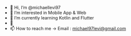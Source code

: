 - 👋 Hi, I’m @michaellevi97
- 👀 I’m interested in Mobile App & Web
- 🌱 I’m currently learning Kotlin and Flutter
- 💞️ 
- 📫 How to reach me -> Email : michael97levi@gmail.com

<!---
michaellevi97/michaellevi97 is a ✨ special ✨ repository because its `README.md` (this file) appears on your GitHub profile.
You can click the Preview link to take a look at your changes.
--->
